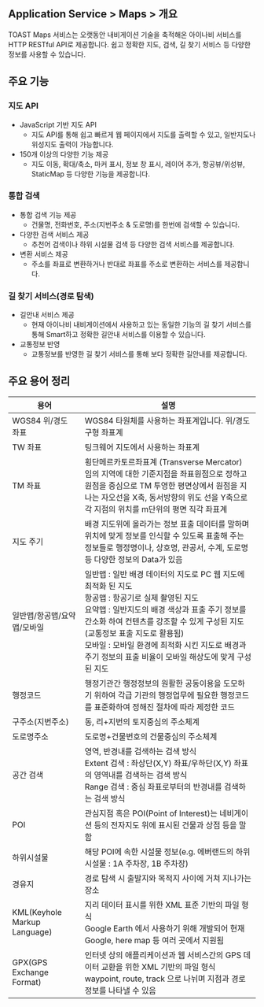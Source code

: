 ## Application Service > Maps > 개요

TOAST Maps 서비스는 오랫동안 내비게이션 기술을 축적해온 아이나비 서비스를 HTTP RESTful API로 제공합니다.
쉽고 정확한 지도, 검색, 길 찾기 서비스 등 다양한 정보를 사용할 수 있습니다.

## 주요 기능

### 지도  API

- JavaScript 기반 지도 API
    - 지도 API를 통해 쉽고 빠르게 웹 페이지에서 지도를 출력할 수 있고, 일반지도나 위성지도 출력이 가능합니다.
- 150개 이상의 다양한 기능 제공
    - 지도 이동, 확대/축소, 마커 표시, 정보 창 표시, 레이어 추가, 항공뷰/위성뷰, StaticMap 등 다양한 기능을 제공합니다.

### 통합 검색

- 통합 검색 기능 제공
    - 건물명, 전화번호, 주소(지번주소 & 도로명)를  한번에 검색할 수 있습니다.
- 다양한 검색 서비스 제공
    - 추천어 검색이나 하위 시설물 검색 등 다양한 검색 서비스를 제공합니다.
- 변환 서비스 제공
    - 주소를 좌표로 변환하거나 반대로 좌표를 주소로 변환하는 서비스를 제공합니다.

### 길 찾기 서비스(경로 탐색)

- 길안내 서비스 제공
    - 현재 아이나비 내비게이션에서 사용하고 있는 동일한 기능의 길 찾기 서비스를 통해 Smart하고 정확한 길안내 서비스를 이용할 수 있습니다.
- 교통정보 반영
    - 교통정보를 반영한 길 찾기 서비스를 통해 보다 정확한 길안내를 제공합니다.

## 주요 용어 정리

|용어|	설명|
|---|---|
| WGS84 위/경도 좌표 | WGS84 타원체를 사용하는 좌표계입니다. 위/경도 구형 좌표계 |
| TW 좌표 | 팅크웨어 지도에서 사용하는 좌표계 |
| TM 좌표 | 횡단메르카토르좌표계 (Transverse Mercator)<br>임의 지역에 대한 기준지점을 좌표원점으로 정하고 원점을 중심으로 TM 투영한 평면상에서 원점을 지나는 자오선을 X축, 동서방향의 위도 선을 Y축으로 각 지점의 위치를 m단위의 평면 직각 좌표계 |
| 지도 주기 | 배경 지도위에 올라가는 정보 표출 데이터를 말하며 위치에 맞게 정보를 인식할 수 있도록 표출해 주는 정보들로 행정명이나, 상호명, 관공서, 수계, 도로명 등 다양한 정보의 Data가 있음 |
| 일반맵/항공맵/요약맵/모바일 | 일반맵 : 일반 배경 데이터의 지도로 PC 웹 지도에 최적화 된 지도  <br>항공맵 : 항공기로 실제 촬영된 지도<br>요약맵 : 일반지도의 배경 색상과 표출 주기 정보를 간소화 하여 컨텐츠를 강조할 수 있게 구성된 지도 (교통정보 표출 지도로 활용됨) <br>모바일 : 모바일 환경에 최적화 시킨 지도로 배경과 주기 정보의 표출 비율이 모바일 해상도에 맞게 구성된 지도 |
| 행정코드 | 행정기관간 행정정보의 원활한 공동이용을 도모하기 위하여 각급 기관의 행정업무에 필요한 행정코드를 표준화하여 정해진 절차에 따라 제정한 코드 |
| 구주소(지번주소) | 동, 리+지번의 토지중심의 주소체계 |
| 도로명주소 | 도로명+건물번호의 건물중심의 주소체계 |
| 공간 검색 | 영역, 반경내를 검색하는 검색 방식<br>Extent 검색 : 좌상단(X,Y) 좌표/우하단(X,Y) 좌표의 영역내를 검색하는 검색 방식 <br> Range 검색 : 중심 좌표로부터의 반경내를 검색하는 검색 방식 |
| POI | 관심지점 혹은 POI(Point of Interest)는 네비게이션 등의 전자지도 위에 표시된 건물과 상점 등을 말함 |
| 하위시설물 | 해당 POI에 속한 시설물 정보(e.g. 에버랜드의 하위 시설물 : 1A 주차장, 1B 주차장) |
| 경유지 | 경로 탐색 시 출발지와 목적지 사이에 거쳐 지나가는 장소 |
| KML(Keyhole Markup Language) | 지리 데이터 표시를 위한 XML 표준 기반의 파일 형식 <br> Google Earth 에서 사용하기 위해 개발되어 현재 Google, here map 등 여러 곳에서 지원됨 |
| GPX(GPS Exchange Format) | 인터넷 상의 애플리케이션과 웹 서비스간의 GPS 데이터 교환을 위한 XML 기반의 파일 형식 <br> waypoint, route, track 으로 나뉘며 지점과 경로 정보를 나타낼 수 있음 |
